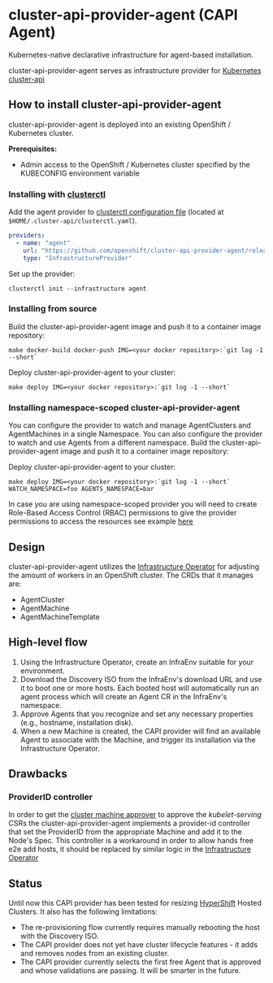 # cluster-api-provider-agent (CAPI Agent)
Kubernetes-native declarative infrastructure for agent-based installation.

cluster-api-provider-agent serves as infrastructure provider for [Kubernetes cluster-api](https://github.com/kubernetes-sigs/cluster-api)

## How to install cluster-api-provider-agent

cluster-api-provider-agent is deployed into an existing OpenShift / Kubernetes cluster.

**Prerequisites:**
* Admin access to the OpenShift / Kubernetes cluster specified by the KUBECONFIG environment variable

### Installing with [clusterctl](https://cluster-api.sigs.k8s.io/clusterctl/overview.html)
Add the agent provider to [clusterctl configuration file](https://cluster-api.sigs.k8s.io/clusterctl/configuration.html) (located at `$HOME/.cluster-api/clusterctl.yaml`).
```yaml
providers:
  - name: "agent"
    url: "https://github.com/openshift/cluster-api-provider-agent/releases/latest/infrastructure-components.yaml"
    type: "InfrastructureProvider"
```
Set up the provider:
```shell
clusterctl init --infrastructure agent
```

### Installing from source
Build the cluster-api-provider-agent image and push it to a container image repository:
```shell
make docker-build docker-push IMG=<your docker repository>:`git log -1 --short`
```

Deploy cluster-api-provider-agent to your cluster:
```shell
make deploy IMG=<your docker repository>:`git log -1 --short`
```

### Installing namespace-scoped cluster-api-provider-agent
You can configure the provider to watch and manage AgentClusters and AgentMachines in a single Namespace.
You can also configure the provider to watch and use Agents from a different namespace.
Build the cluster-api-provider-agent image and push it to a container image repository:

Deploy cluster-api-provider-agent to your cluster:

```shell
make deploy IMG=<your docker repository>:`git log -1 --short` WATCH_NAMESPACE=foo AGENTS_NAMESPACE=bar
```
In case you are using namespace-scoped provider you will need to create Role-Based Access Control (RBAC) permissions
to give the provider permissions to access the resources see example [here](docs/namespaced-operator-permissions.md)

## Design
cluster-api-provider-agent utilizes the [Infrastructure Operator](https://github.com/openshift/assisted-service) for adjusting the amount of workers in an OpenShift cluster. The CRDs that it manages are:
 * AgentCluster
 * AgentMachine
 * AgentMachineTemplate

## High-level flow
 1. Using the Infrastructure Operator, create an InfraEnv suitable for your environment.
 1. Download the Discovery ISO from the InfraEnv's download URL and use it to boot one or more hosts. Each booted host will automatically run an agent process which will create an Agent CR in the InfraEnv's namespace.
 1. Approve Agents that you recognize and set any necessary properties (e.g., hostname, installation disk).
 1. When a new Machine is created, the CAPI provider will find an available Agent to associate with the Machine, and trigger its installation via the Infrastructure Operator.

## Drawbacks
### ProviderID controller
In order to get the [cluster machine approver](https://github.com/openshift/cluster-machine-approver) to approve the *kubelet-serving* CSRs
the cluster-api-provider-agent implements a provider-id controller that set the ProviderID from the appropriate Machine and add it to the Node's Spec.
This controller is a workaround in order to allow hands free e2e add hosts, it should be replaced by similar logic in the [Infrastructure Operator](https://github.com/openshift/assisted-service)

## Status
Until now this CAPI provider has been tested for resizing [HyperShift](https://github.com/openshift/hypershift) Hosted Clusters. It also has the following limitations:
 * The re-provisioning flow currently requires manually rebooting the host with the Discovery ISO.
 * The CAPI provider does not yet have cluster lifecycle features - it adds and removes nodes from an existing cluster.
 * The CAPI provider currently selects the first free Agent that is approved and whose validations are passing. It will be smarter in the future.
